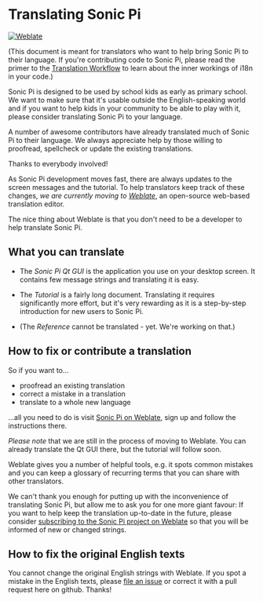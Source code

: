 # Translating Sonic Pi

[![Weblate](https://hosted.weblate.org/widgets/sonic-pi/-/svg-badge.svg)](https://hosted.weblate.org/engage/sonic-pi/)

(This document is meant for translators who want to help bring Sonic Pi 
to their language. If you're contributing code to Sonic Pi, please read 
the primer to the [Translation Workflow](TRANSLATION-WORKFLOW.md) to 
learn about the inner workings of i18n in your code.)

Sonic Pi is designed to be used by school kids as early as primary 
school. We want to make sure that it's usable outside the 
English-speaking world and if you want to help kids in your community 
to be able to play with it, please consider translating Sonic Pi to 
your language.

A number of awesome contributors have already translated much of Sonic 
Pi to their language. We always appreciate help by those willing to 
proofread, spellcheck or update the existing translations. 

Thanks to everybody involved!

As Sonic Pi development moves fast, there are always updates to the 
screen messages and the tutorial. To help translators keep track of 
these changes, _we are currently moving to 
*[Weblate](https://hosted.weblate.org/engage/sonic-pi/)*_, an 
open-source web-based translation editor.

The nice thing about Weblate is that you don't need to be a developer 
to help translate Sonic Pi.

## What you can translate

* The *Sonic Pi Qt GUI* is the application you use on your desktop
  screen. It contains few message strings and translating it is easy.

* The *Tutorial* is a fairly long document. Translating it requires
  significantly more effort, but it's very rewarding as it is a 
  step-by-step introduction for new users to Sonic Pi.

* (The *Reference* cannot be translated - yet. We're working on that.)

## How to fix or contribute a translation

So if you want to...

- proofread an existing translation
- correct a mistake in a translation
- translate to a whole new language

...all you need to do is visit [Sonic Pi on 
Weblate](https://hosted.weblate.org/engage/sonic-pi/), sign up and 
follow the instructions there.

_Please note_ that we are still in the process of moving to Weblate. 
You can already translate the Qt GUI there, but the tutorial will 
follow soon.

Weblate gives you a number of helpful tools, e.g. it spots common 
mistakes and you can keep a glossary of recurring terms that you can 
share with other translators.

We can't thank you enough for putting up with the inconvenience of 
translating Sonic Pi, but allow me to ask you for one more giant 
favour: If you want to help keep the translation up-to-date in the 
future, please consider [subscribing to the Sonic Pi project on 
Weblate](https://hosted.weblate.org/accounts/profile/#subscriptions) so 
that you will be informed of new or changed strings.

## How to fix the original English texts

You cannot change the original English strings with Weblate. If you 
spot a mistake in the English texts, please [file an 
issue](https://github.com/samaaron/sonic-pi/issues) or correct it with 
a pull request here on github. Thanks!
